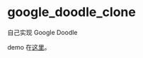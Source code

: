 google_doodle_clone
===================

自己实现 Google Doodle 

demo 在[这里](http://frankfang.com/google_doodle_clone/2013-4-29/)。
